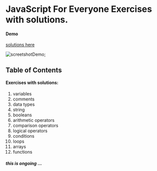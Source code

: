 # JavaScript For Everyone Exercises with solutions.

#### Demo

[solutions here](https://mostafain.github.io/JavaScript-For-Everyone-Exercises/ExercisesIndex.html)

![screetshotDemo]("/demoPic.png");


## Table of Contents

#### Exercises with solutions: 

1. variables
2. comments
3. data types
4. string
5. booleans
6. arithmetic operators
7. comparison operators
8. logical operators
9. conditions
10. loops 
11. arrays
12. functions

##### this is ongoing ...
